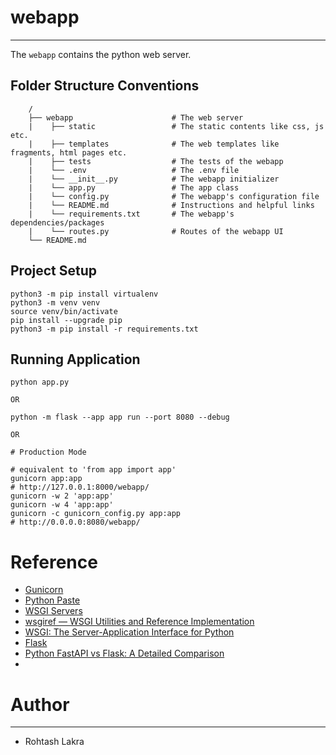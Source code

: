 # webapp

---

The ```webapp``` contains the python web server.


## Folder Structure Conventions
```
    /
    ├── webapp                      # The web server
    |    ├── static                 # The static contents like css, js etc.
    |    ├── templates              # The web templates like fragments, html pages etc.
    |    ├── tests                  # The tests of the webapp
    |    └── .env                   # The .env file
    |    └── __init__.py            # The webapp initializer
    |    └── app.py                 # The app class
    |    └── config.py              # The webapp's configuration file
    |    └── README.md              # Instructions and helpful links
    |    └── requirements.txt       # The webapp's dependencies/packages
    |    └── routes.py              # Routes of the webapp UI
    └── README.md
```

## Project Setup
```shell
python3 -m pip install virtualenv
python3 -m venv venv
source venv/bin/activate
pip install --upgrade pip
python3 -m pip install -r requirements.txt 
```


## Running Application
```shell
python app.py

OR

python -m flask --app app run --port 8080 --debug

OR

# Production Mode

# equivalent to 'from app import app'
gunicorn app:app
# http://127.0.0.1:8000/webapp/
gunicorn -w 2 'app:app'
gunicorn -w 4 'app:app'
gunicorn -c gunicorn_config.py app:app
# http://0.0.0.0:8080/webapp/
```


# Reference
- [Gunicorn](https://flask.palletsprojects.com/en/3.0.x/deploying/gunicorn/)
- [Python Paste](https://pythonpaste.readthedocs.io/en/latest/index.html)
- [WSGI Servers](https://www.fullstackpython.com/wsgi-servers.html)
- [wsgiref — WSGI Utilities and Reference Implementation](https://docs.python.org/3/library/wsgiref.html)
- [WSGI: The Server-Application Interface for Python](https://www.toptal.com/python/pythons-wsgi-server-application-interface)
- [Flask](https://flask.palletsprojects.com/en/3.0.x/)
- [Python FastAPI vs Flask: A Detailed Comparison](https://www.turing.com/kb/fastapi-vs-flask-a-detailed-comparison)
- 


# Author

---

- Rohtash Lakra
